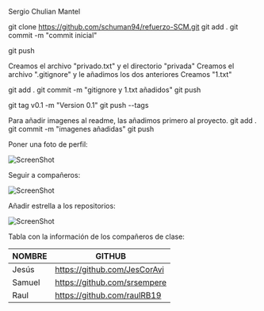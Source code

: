 Sergio Chulian Mantel

git clone https://github.com/schuman94/refuerzo-SCM.git
git add .
git commit -m "commit inicial"

git push

Creamos el archivo "privado.txt" y el directorio "privada"
Creamos el archivo ".gitignore" y le añadimos los dos anteriores
Creamos "1.txt"

git add .
git commit -m "gitignore y 1.txt añadidos"
git push

git tag v0.1 -m "Version 0.1"
git push --tags

Para añadir imagenes al readme, las añadimos primero al proyecto.
git add .
git commit -m "imagenes añadidas"
git push

Poner una foto de perfil:

![ScreenShot](https://raw.githubusercontent.com/schuman94/refuerzo-SCM/master/imagenes/10.PNG)

Seguir a compañeros:

![ScreenShot](https://raw.githubusercontent.com/schuman94/refuerzo-SCM/master/imagenes/11a.PNG)

Añadir estrella a los repositorios:

![ScreenShot](https://raw.githubusercontent.com/schuman94/refuerzo-SCM/master/imagenes/11c.PNG)

Tabla con la información de los compañeros de clase:

| NOMBRE | GITHUB|
| ------ | ----- |
| Jesús | https://github.com/JesCorAvi |
| Samuel | https://github.com/srsempere |
| Raul | https://github.com/raulRB19 |

